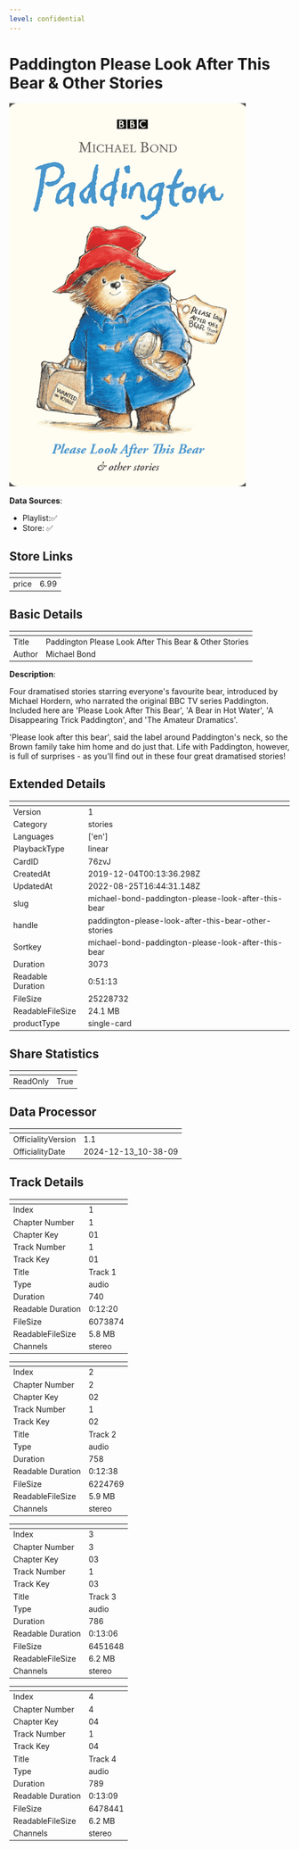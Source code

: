 ```yaml
---
level: confidential
---
```

# Paddington Please Look After This Bear & Other Stories

![card_[76zvJ].png](../../img/cards/card_[76zvJ].png)

**Data Sources**: 

- Playlist:✅
- Store: ✅


## Store Links

| <!-- --> | <!-- --> |
| - | - |
| price | 6.99 |


## Basic Details

| <!-- --> | <!-- --> |
| - | - |
| Title | Paddington Please Look After This Bear & Other Stories |
| Author | Michael Bond |

**Description**:

Four dramatised stories starring everyone's favourite bear, introduced by Michael Hordern, who narrated the original BBC TV series Paddington. Included here are 'Please Look After This Bear', 'A Bear in Hot Water', 'A Disappearing Trick Paddington', and 'The Amateur Dramatics'.

'Please look after this bear', said the label around Paddington's neck, so the Brown family take him home and do just that. Life with Paddington, however, is full of surprises - as you'll find out in these four great dramatised stories!


## Extended Details

| <!-- --> | <!-- --> |
| - | - |
| Version | 1 |
| Category | stories |
| Languages | ['en'] |
| PlaybackType | linear |
| CardID | 76zvJ |
| CreatedAt | 2019-12-04T00:13:36.298Z |
| UpdatedAt | 2022-08-25T16:44:31.148Z |
| slug | michael-bond-paddington-please-look-after-this-bear |
| handle | paddington-please-look-after-this-bear-other-stories |
| Sortkey | michael-bond-paddington-please-look-after-this-bear |
| Duration | 3073 |
| Readable Duration | 0:51:13 |
| FileSize | 25228732 |
| ReadableFileSize | 24.1 MB |
| productType | single-card |


## Share Statistics

| <!-- --> | <!-- --> |
| - | - |
| ReadOnly | True |


## Data Processor

| <!-- --> | <!-- --> |
| - | - |
| OfficialityVersion | 1.1
| OfficialityDate | 2024-12-13_10-38-09


## Track Details

| <!-- --> | <!-- --> |
| - | - |
| Index | 1 |
| Chapter Number | 1 |
| Chapter Key | 01 |
| Track Number | 1 |
| Track Key | 01 |
| Title | Track 1 |
| Type | audio |
| Duration | 740 |
| Readable Duration | 0:12:20 |
| FileSize | 6073874 |
| ReadableFileSize | 5.8 MB |
| Channels | stereo |

| <!-- --> | <!-- --> |
| - | - |
| Index | 2 |
| Chapter Number | 2 |
| Chapter Key | 02 |
| Track Number | 1 |
| Track Key | 02 |
| Title | Track 2 |
| Type | audio |
| Duration | 758 |
| Readable Duration | 0:12:38 |
| FileSize | 6224769 |
| ReadableFileSize | 5.9 MB |
| Channels | stereo |

| <!-- --> | <!-- --> |
| - | - |
| Index | 3 |
| Chapter Number | 3 |
| Chapter Key | 03 |
| Track Number | 1 |
| Track Key | 03 |
| Title | Track 3 |
| Type | audio |
| Duration | 786 |
| Readable Duration | 0:13:06 |
| FileSize | 6451648 |
| ReadableFileSize | 6.2 MB |
| Channels | stereo |

| <!-- --> | <!-- --> |
| - | - |
| Index | 4 |
| Chapter Number | 4 |
| Chapter Key | 04 |
| Track Number | 1 |
| Track Key | 04 |
| Title | Track 4 |
| Type | audio |
| Duration | 789 |
| Readable Duration | 0:13:09 |
| FileSize | 6478441 |
| ReadableFileSize | 6.2 MB |
| Channels | stereo |

